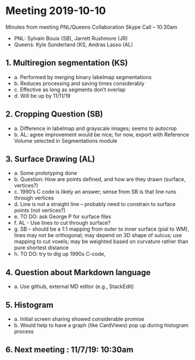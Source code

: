 # Meeting 2019-10-10

Minutes from meeting PNL/Queens Collaboration Skype Call – 10:30am
* PNL: Sylvain Bouix (SB), Jarrett Rushmore (JR)
* Queens: Kyle Sunderland (KS, Andras Lasso (AL)


## 1.	 Multiregion segmentation (KS)
* a.	Performed by merging binary labelmap segmentations
* b.	Reduces processing and saving times considerably
* c.	Effective as long as segments don’t overlap
* d.	Will be up by 11/11/19

## 2.	Cropping Question (SB)
* a.	Difference in labelmap and grayscale images; seems to autocrop
* b.	AL: agree improvement would be nice; for now, export with Reference Volume selected in Segmentations module

## 3.	Surface Drawing (AL)
* a.	Some prototyping done
* b.	Question: How are points defined, and how are they drawn (surface, vertices?)
* c.	1990’s C code is likely an answer; sense from SB is that line runs through vertices
* d.	Line is not a straight line – probably need to constrain to surface points (not vertices?)
* e.	TO DO: ask George P for surface files
* f.	AL - Use lines to cut through surface?
* g.	SB – should be a 1:1 mapping from outer to inner surface (pial to WM), lines may not be orthogonal; may depend on 3D shape of sulcus; use mapping to cut voxels; may be weighted based on curvature rather than pure shortest distance
* h.	TO DO: try to dig up 1990s C-code, 

## 4.	Question about Markdown language 
* a.	Use github, external MD editor (e.g., StackEdit)

## 5.	Histogram
* a.	Initial screen sharing showed considerable promise
* b.	Would help to have a graph (like CardViews) pop up during histogram process

## 6.	Next meeting : 11/7/19: 10:30am
